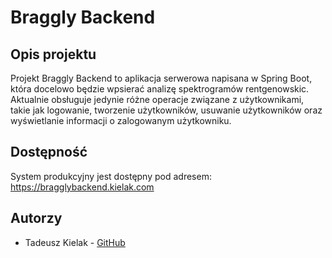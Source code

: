 # Braggly Backend

## Opis projektu

Projekt Braggly Backend to aplikacja serwerowa napisana w Spring Boot, która docelowo będzie wpsierać analizę spektrogramów rentgenowskic. Aktualnie obsługuje jedynie różne operacje związane z użytkownikami, takie jak logowanie, tworzenie użytkowników, usuwanie użytkowników oraz wyświetlanie informacji o zalogowanym użytkowniku.

## Dostępność

System produkcyjny jest dostępny pod adresem: https://bragglybackend.kielak.com



## Autorzy

- Tadeusz Kielak - [GitHub](https://github.com/kielak1)

